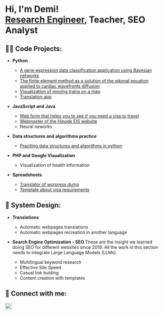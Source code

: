 <h1>Hi, I'm Demi! <br/><a href="https://www.linkedin.com/in/demi5martinez/">Research Engineer</a>, Teacher, SEO Analyst</h1>

<h2>👨‍💻 Code Projects:</h2>

- <b>Python</b>
  - [A gene expression data classification application using Bayesian networks](https://github.com/Demi-Martinez/gene-expression-classification-bayesian-networks)
  - [The finite element method as a solution of the eikonal equation applied to cardiac wavefronts diffusion](https://github.com/Demi-Martinez/finite-element-solution-for-cardiac-wavefront-diffusion)
  - [Visualization of moving trains on a map](https://github.com/Demi-Martinez/moving-trains-on-a-map)
  - [Translation app](https://github.com/Demi-Martinez/translation-app)

- <b>JavaScript and Java</b>
  - [Web form that helps you to see if you need a visa to travel](https://github.com/Demi-Martinez/visa-requirements-checker)
  - [Webmaster of the Hinode EIS website](https://github.com/Demi-Martinez/hinode-eis-webmaster)
  - Neural neworks
    
- <b>Data structures and algorithms practice</b>
  - [Praciting data structures and algorithms in python](https://github.com/Demi-Martinez/Algorithms-Practice)
 
- <b>PHP and Google Visualization</b>
  - Visualization of health information

- <b>Spreadsheets</b>
  - [Translator of worpress dump](https://github.com/Demi-Martinez/translator-of-wordpress-dump)
  - [Template about visa requirements](https://github.com/Demi-Martinez/template-about-visa-requirements)
 
<h2>💞️ System Design:</h2>

- <b>Translations</b>
  - Automatic webpages translations
  - Automatic webpages recreation in another language
 
- <b>Search Engine Optimization - SEO</b>
  These are the insight we learned doing SEO for different websites since 2019. All the work in this section needs to integrate Large Language Models (LLMs). 
  - Multilingual keyword research
  - Effective Site Speed
  - Casual link bulding
  - Content creation with templates

 
<h2> 🤳 Connect with me:</h2>

[<img align="left" alt="DemiMartinez | LinkedIn" width="22px" src="https://cdn.jsdelivr.net/npm/simple-icons@v3/icons/linkedin.svg" />][linkedin]

[linkedin]:www.linkedin.com/in/demi5martinez

<!--
- 👋 Hi, I’m @Demi-Martinez
- 👀 I’m interested in ...
- 🌱 I’m currently learning ...
- 💞️ I’m looking to collaborate on ...
- 📫 How to reach me ...
- 😄 Pronouns: ...
- ⚡ Fun fact: ...

Demi-Martinez/Demi-Martinez is a ✨ special ✨ repository because its `README.md` (this file) appears on your GitHub profile.
You can click the Preview link to take a look at your changes.
--->
